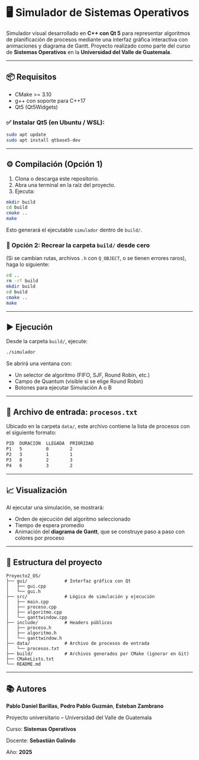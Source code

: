# 🖥️ Simulador de Sistemas Operativos

Simulador visual desarrollado en **C++ con Qt 5** para representar algoritmos de planificación de procesos mediante una interfaz gráfica interactiva con animaciones y diagrama de Gantt. Proyecto realizado como parte del curso de **Sistemas Operativos** en la **Universidad del Valle de Guatemala**.

---

## 📦 Requisitos

- CMake >= 3.10  
- g++ con soporte para C++17  
- Qt5 (Qt5Widgets)

### ✅ Instalar Qt5 (en Ubuntu / WSL):

```bash
sudo apt update
sudo apt install qtbase5-dev
````

---

## ⚙️ Compilación (Opción 1)

1. Clona o descarga este repositorio.
2. Abra una terminal en la raíz del proyecto.
3. Ejecuta:

```bash
mkdir build
cd build
cmake ..
make
```

Esto generará el ejecutable `simulador` dentro de `build/`.

### 🔁 Opción 2: **Recrear la carpeta `build/` desde cero**

(Si se cambian rutas, archivos `.h` con `Q_OBJECT`, o se tienen errores raros), haga lo siguiente:

```bash
cd ..
rm -rf build
mkdir build
cd build
cmake ..
make
```

---

## ▶️ Ejecución

Desde la carpeta `build/`, ejecute:

```bash
./simulador
```

Se abrirá una ventana con:

* Un selector de algoritmo (FIFO, SJF, Round Robin, etc.)
* Campo de Quantum (visible si se elige Round Robin)
* Botones para ejecutar Simulación A o B

---

## 📂 Archivo de entrada: `procesos.txt`

Ubicado en la carpeta `data/`, este archivo contiene la lista de procesos con el siguiente formato:

```txt
PID  DURACIÓN  LLEGADA  PRIORIDAD
P1   5         0        2
P2   3         1        1
P3   8         2        3
P4   6         3        2
```

---

## 📈 Visualización

Al ejecutar una simulación, se mostrará:

* Orden de ejecución del algoritmo seleccionado
* Tiempo de espera promedio
* Animación del **diagrama de Gantt**, que se construye paso a paso con colores por proceso

---

## 📁 Estructura del proyecto

```
Proyecto2_OS/
├── gui/              # Interfaz gráfica con Qt
│   ├── gui.cpp
│   └── gui.h
├── src/              # Lógica de simulación y ejecución
│   ├── main.cpp
│   ├── proceso.cpp
│   ├── algoritmo.cpp
│   └── ganttwindow.cpp
├── include/          # Headers públicos
│   ├── proceso.h
│   ├── algoritmo.h
│   └── ganttwindow.h
├── data/             # Archivo de procesos de entrada
│   └── procesos.txt
├── build/            # Archivos generados por CMake (ignorar en Git)
├── CMakeLists.txt
└── README.md
```

---

## 📚 Autores

**Pablo Daniel Barillas**, **Pedro Pablo Guzmán**, **Esteban Zambrano**

Proyecto universitario – Universidad del Valle de Guatemala

Curso: **Sistemas Operativos**

Docente: **Sebastián Galindo**

Año: **2025**
